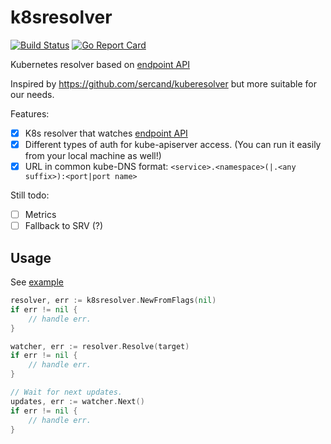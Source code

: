 # k8sresolver
[![Build Status](https://travis-ci.org/Bplotka/go-k8sresolver.svg?branch=master)](https://travis-ci.org/Bplotka/go-k8sresolver) [![Go Report Card](https://goreportcard.com/badge/github.com/Bplotka/go-k8sresolver)](https://goreportcard.com/report/github.com/Bplotka/go-k8sresolver)

Kubernetes resolver based on [endpoint API](https://kubernetes.io/docs/api-reference/v1.7/#endpoints-v1-core)

Inspired by https://github.com/sercand/kuberesolver but more suitable for our needs.

Features:
* [x] K8s resolver that watches [endpoint API](https://kubernetes.io/docs/api-reference/v1.7/#endpoints-v1-core)
* [x] Different types of auth for kube-apiserver access. (You can run it easily from your local machine as well!)
* [x] URL in common kube-DNS format: `<service>.<namespace>(|.<any suffix>):<port|port name>`
 
Still todo:
* [ ] Metrics
* [ ] Fallback to SRV (?)
 
## Usage 

See [example](example/main.go) 

```go
resolver, err := k8sresolver.NewFromFlags(nil)
if err != nil {
    // handle err.
}

watcher, err := resolver.Resolve(target)
if err != nil {
    // handle err.
}

// Wait for next updates.
updates, err := watcher.Next()
if err != nil {
    // handle err.
}
```

